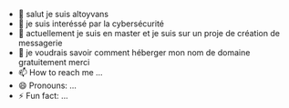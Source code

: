 - 👋 salut je suis altoyvans
- 👀 je suis interéssé par la cybersécurité
- 🌱 actuellement je suis en master et je suis sur un proje de création de messagerie
- 💞️ je voudrais savoir comment héberger mon nom de domaine gratuitement merci
- 📫 How to reach me ...
- 😄 Pronouns: ...
- ⚡ Fun fact: ...

<!---
altoyvans/altoyvans is a ✨ special ✨ repository because its `README.md` (this file) appears on your GitHub profile.
You can click the Preview link to take a look at your changes.
--->
